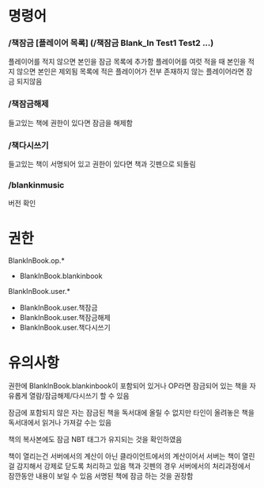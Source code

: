 명령어
===

### /책잠금 [플레이어 목록] (/책잠금 Blank_In Test1 Test2 ...)
플레이어를 적지 않으면 본인을 잠금 목록에 추가함
플레이어를 여럿 적을 때 본인을 적지 않으면 본인은 제외됨
목록에 적은 플레이어가 전부 존재하지 않는 플레이어라면 잠금 되지않음

### /책잠금해제
들고있는 책에 권한이 있다면 잠금을 해제함

### /책다시쓰기
들고있는 책이 서명되어 있고 권한이 있다면 책과 깃펜으로 되돌림

### /blankinmusic
버전 확인


권한
=
BlankInBook.op.*
- BlankInBook.blankinbook

BlankInBook.user.*
- BlankInBook.user.책잠금 
- BlankInBook.user.책잠금해제
- BlankInBook.user.책다시쓰기


# 유의사항
권한에 BlankInBook.blankinbook이 포함되어 있거나 OP라면 잠금되어 있는 책을 자유롭게 열람/잠금해제/다시쓰기 할 수 있음

잠금에 포함되지 않은 자는 잠금된 책을 독서대에 올릴 수 없지만 타인이 올려놓은 책을 독서대에서 읽거나 가져갈 수는 있음

책의 복사본에도 잠금 NBT 태그가 유지되는 것을 확인하였음

책이 열리는건 서버에서의 계산이 아닌 클라이언트에서의 계산이어서 서버는 책이 열린 걸 감지해서 강제로 닫도록 처리하고 있음
책과 깃펜의 경우 서버에서의 처리과정에서 잠깐동안 내용이 보일 수 있음 서명된 책에 잠금 하는 것을 권장함
